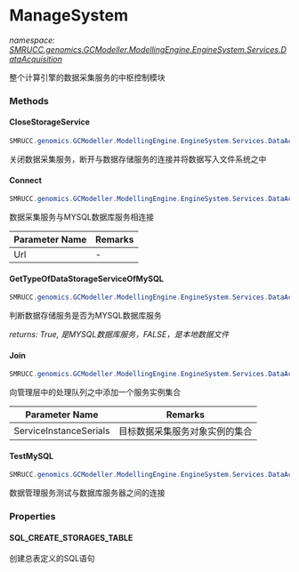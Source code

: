 ﻿# ManageSystem
_namespace: [SMRUCC.genomics.GCModeller.ModellingEngine.EngineSystem.Services.DataAcquisition](./index.md)_

整个计算引擎的数据采集服务的中枢控制模块



### Methods

#### CloseStorageService
```csharp
SMRUCC.genomics.GCModeller.ModellingEngine.EngineSystem.Services.DataAcquisition.ManageSystem.CloseStorageService
```
关闭数据采集服务，断开与数据存储服务的连接并将数据写入文件系统之中

#### Connect
```csharp
SMRUCC.genomics.GCModeller.ModellingEngine.EngineSystem.Services.DataAcquisition.ManageSystem.Connect(System.String)
```
数据采集服务与MYSQL数据库服务相连接

|Parameter Name|Remarks|
|--------------|-------|
|Url|-|


#### GetTypeOfDataStorageServiceOfMySQL
```csharp
SMRUCC.genomics.GCModeller.ModellingEngine.EngineSystem.Services.DataAcquisition.ManageSystem.GetTypeOfDataStorageServiceOfMySQL(System.String)
```
判断数据存储服务是否为MYSQL数据库服务

_returns: True, 是MYSQL数据库服务，FALSE，是本地数据文件_

#### Join
```csharp
SMRUCC.genomics.GCModeller.ModellingEngine.EngineSystem.Services.DataAcquisition.ManageSystem.Join(SMRUCC.genomics.GCModeller.ModellingEngine.EngineSystem.Services.MySQL.IDataAcquisitionService[])
```
向管理层中的处理队列之中添加一个服务实例集合

|Parameter Name|Remarks|
|--------------|-------|
|ServiceInstanceSerials|目标数据采集服务对象实例的集合|


#### TestMySQL
```csharp
SMRUCC.genomics.GCModeller.ModellingEngine.EngineSystem.Services.DataAcquisition.ManageSystem.TestMySQL(System.String)
```
数据管理服务测试与数据库服务器之间的连接


### Properties

#### SQL_CREATE_STORAGES_TABLE
创建总表定义的SQL语句
